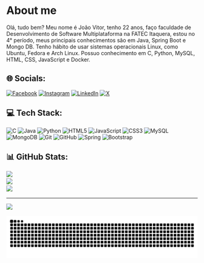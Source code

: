 # About me
Olá, tudo bem? Meu nome é João Vitor, tenho 22 anos, faço faculdade de Desenvolvimento de Software Multiplataforma na FATEC Itaquera, estou no 4° período, meus principais conhecimentos são em Java, Spring Boot e Mongo DB. Tenho hábito de usar sistemas operacionais Linux, como Ubuntu, Fedora e Arch Linux. Possuo conhecimento em C, Python, MySQL, HTML, CSS, JavaScript e Docker.

## 🌐 Socials:
[![Facebook](https://img.shields.io/badge/Facebook-%231877F2.svg?logo=Facebook&logoColor=white)](https://facebook.com/profile.php?id=100032215952897) [![Instagram](https://img.shields.io/badge/Instagram-%23E4405F.svg?logo=Instagram&logoColor=white)](https://instagram.com/vitu_moreiraa) [![LinkedIn](https://img.shields.io/badge/LinkedIn-%230077B5.svg?logo=linkedin&logoColor=white)](https://linkedin.com/in/vitormneris) [![X](https://img.shields.io/badge/X-black.svg?logo=X&logoColor=white)](https://x.com/VtorMoreira15) 

## 💻 Tech Stack:
![C](https://img.shields.io/badge/c-%2300599C.svg?style=for-the-badge&logo=c&logoColor=white) ![Java](https://img.shields.io/badge/java-%23ED8B00.svg?style=for-the-badge&logo=openjdk&logoColor=white) ![Python](https://img.shields.io/badge/python-3670A0?style=for-the-badge&logo=python&logoColor=ffdd54) ![HTML5](https://img.shields.io/badge/html5-%23E34F26.svg?style=for-the-badge&logo=html5&logoColor=white) ![JavaScript](https://img.shields.io/badge/javascript-%23323330.svg?style=for-the-badge&logo=javascript&logoColor=%23F7DF1E) ![CSS3](https://img.shields.io/badge/css3-%231572B6.svg?style=for-the-badge&logo=css3&logoColor=white) ![MySQL](https://img.shields.io/badge/mysql-4479A1.svg?style=for-the-badge&logo=mysql&logoColor=white) ![MongoDB](https://img.shields.io/badge/MongoDB-%234ea94b.svg?style=for-the-badge&logo=mongodb&logoColor=white) ![Git](https://img.shields.io/badge/git-%23F05033.svg?style=for-the-badge&logo=git&logoColor=white) ![GitHub](https://img.shields.io/badge/github-%23121011.svg?style=for-the-badge&logo=github&logoColor=white) ![Spring](https://img.shields.io/badge/spring-%236DB33F.svg?style=for-the-badge&logo=spring&logoColor=white) ![Bootstrap](https://img.shields.io/badge/bootstrap-%238511FA.svg?style=for-the-badge&logo=bootstrap&logoColor=white)
## 📊 GitHub Stats:
![](https://github-readme-stats.vercel.app/api?username=vitormneris&theme=dark&hide_border=false&include_all_commits=false&count_private=false)<br/>
![](https://github-readme-streak-stats.herokuapp.com/?user=vitormneris&theme=dark&hide_border=false)<br/>
![](https://github-readme-stats.vercel.app/api/top-langs/?username=vitormneris&theme=dark&hide_border=false&include_all_commits=false&count_private=false&layout=compact)

---
[![](https://visitcount.itsvg.in/api?id=vitormneris&icon=0&color=0)](https://visitcount.itsvg.in)

<picture>
  <source media="(prefers-color-scheme: dark)" srcset="https://raw.githubusercontent.com/vitormneris/vitormneris/output/github-contribution-grid-snake-dark.svg">
  <source media="(prefers-color-scheme: light)" srcset="https://raw.githubusercontent.com/vitormneris/vitormneris/output/github-contribution-grid-snake.svg">
  <img alt="github contribution grid snake animation" src="https://raw.githubusercontent.com/vitormneris/vitormneris/output/github-contribution-grid-snake.svg">
</picture>
